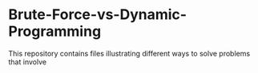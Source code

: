 # Brute-Force-vs-Dynamic-Programming
This repository contains files illustrating different ways to solve problems that involve
